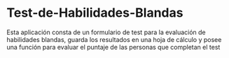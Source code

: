 # Test-de-Habilidades-Blandas
Esta aplicación consta de un formulario de test para la evaluación de habilidades blandas, guarda los resultados en una hoja de cálculo y posee una función para evaluar el puntaje de las personas que completan el test
